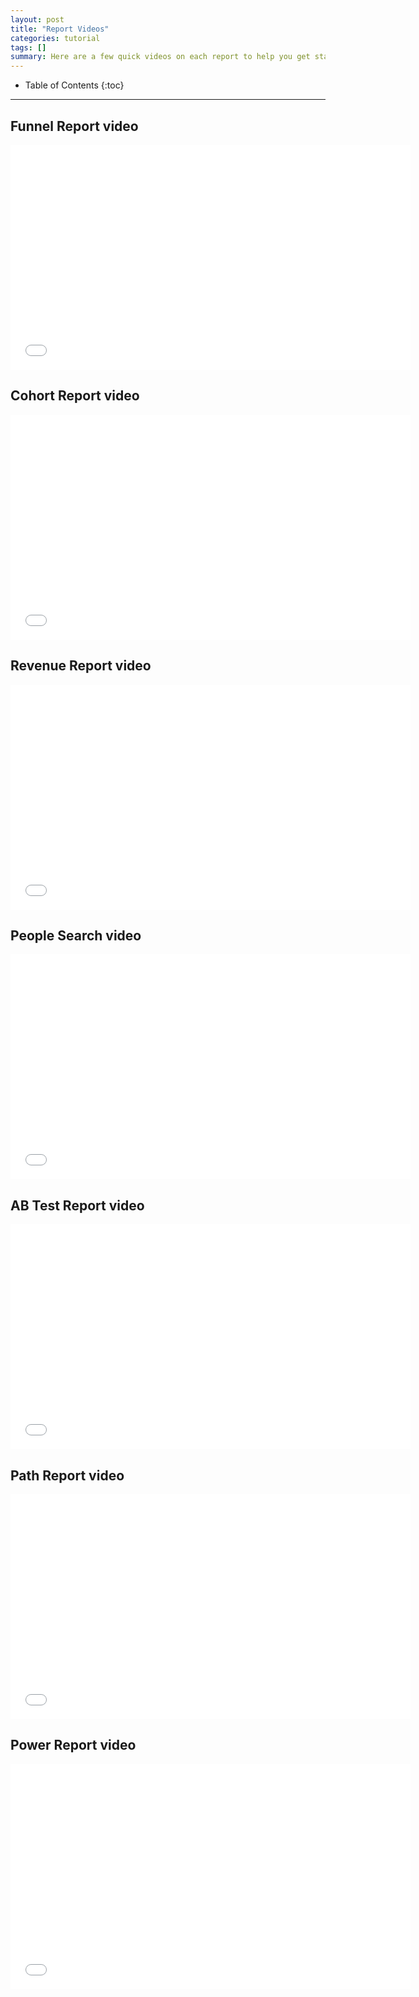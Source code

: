 ```yaml
---
layout: post
title: "Report Videos"
categories: tutorial
tags: []
summary: Here are a few quick videos on each report to help you get started with Kissmetrics.
---
```

* Table of Contents
{:toc}
* * *

<script src="//fast.wistia.net/assets/external/E-v1.js"></script>

## Funnel Report video

<iframe src="//fast.wistia.net/embed/iframe/l5rl2si5uc?videoFoam=true" allowtransparency="true" frameborder="0" scrolling="no" class="wistia_embed" name="wistia_embed" allowfullscreen mozallowfullscreen webkitallowfullscreen oallowfullscreen msallowfullscreen width="640" height="360"></iframe>

## Cohort Report video

<iframe src="//fast.wistia.net/embed/iframe/b1ptf62dbx?videoFoam=true" allowtransparency="true" frameborder="0" scrolling="no" class="wistia_embed" name="wistia_embed" allowfullscreen mozallowfullscreen webkitallowfullscreen oallowfullscreen msallowfullscreen width="640" height="360"></iframe>

## Revenue Report video

<iframe src="//fast.wistia.net/embed/iframe/wsolj9ads3?videoFoam=true" allowtransparency="true" frameborder="0" scrolling="no" class="wistia_embed" name="wistia_embed" allowfullscreen mozallowfullscreen webkitallowfullscreen oallowfullscreen msallowfullscreen width="640" height="360"></iframe>

## People Search video

<iframe src="//fast.wistia.net/embed/iframe/zw5v5yyjdg?videoFoam=true" allowtransparency="true" frameborder="0" scrolling="no" class="wistia_embed" name="wistia_embed" allowfullscreen mozallowfullscreen webkitallowfullscreen oallowfullscreen msallowfullscreen width="640" height="360"></iframe>

## AB Test Report video

<iframe src="//fast.wistia.net/embed/iframe/1k4ptzuox4?videoFoam=true" allowtransparency="true" frameborder="0" scrolling="no" class="wistia_embed" name="wistia_embed" allowfullscreen mozallowfullscreen webkitallowfullscreen oallowfullscreen msallowfullscreen width="640" height="360"></iframe>

## Path Report video

<iframe src="//fast.wistia.net/embed/iframe/3ow1mbytzn?videoFoam=true" allowtransparency="true" frameborder="0" scrolling="no" class="wistia_embed" name="wistia_embed" allowfullscreen mozallowfullscreen webkitallowfullscreen oallowfullscreen msallowfullscreen width="640" height="360"></iframe>

## Power Report video

<iframe src="//fast.wistia.net/embed/iframe/p0flv76bn0?videoFoam=true" allowtransparency="true" frameborder="0" scrolling="no" class="wistia_embed" name="wistia_embed" allowfullscreen mozallowfullscreen webkitallowfullscreen oallowfullscreen msallowfullscreen width="640" height="360"></iframe>

